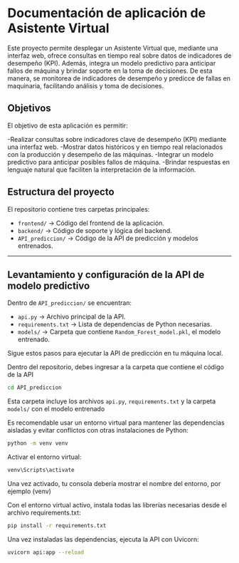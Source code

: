# Documentación de aplicación de Asistente Virtual

Este proyecto permite desplegar un Asistente Virtual que, mediante una interfaz web, ofrece consultas en tiempo real sobre datos de indicadores de desempeño (KPI). Además, integra un modelo predictivo para anticipar fallos de máquina y brindar soporte en la toma de decisiones. De esta manera, se monitorea de indicadores de desempeño y predicce de fallas en maquinaria, facilitando análisis y toma de decisiones.

## Objetivos

El objetivo de esta aplicación es permitir:

-Realizar consultas sobre indicadores clave de desempeño (KPI) mediante una interfaz web.
-Mostrar datos históricos y en tiempo real relacionados con la producción y desempeño de las máquinas.
-Integrar un modelo predictivo para anticipar posibles fallos de máquina.
-Brindar respuestas en lenguaje natural que faciliten la interpretación de la información.

## Estructura del proyecto

El repositorio contiene tres carpetas principales:

- `frontend/` → Código del frontend de la aplicación.  
- `backend/` → Código de soporte y lógica del backend.  
- `API_prediccion/` → Código de la API de predicción y modelos entrenados.



---

## Levantamiento y configuración de la API de modelo predictivo

Dentro de `API_prediccion/` se encuentran:

- `api.py` → Archivo principal de la API.  
- `requirements.txt` → Lista de dependencias de Python necesarias.  
- `models/` → Carpeta que contiene `Random_Forest_model.pkl`, el modelo entrenado.

Sigue estos pasos para ejecutar la API de predicción en tu máquina local.

Dentro del repositorio, debes ingresar a la carpeta que contiene el código de la API

```bash
cd API_prediccion
```
Esta carpeta incluye los archivos `api.py`, `requirements.txt` y la carpeta `models/` con el modelo entrenado

Es recomendable usar un entorno virtual para mantener las dependencias aisladas y evitar conflictos con otras instalaciones de Python:

```bash
python -m venv venv
```

Activar el entorno virtual:

```bash
venv\Scripts\activate
```

Una vez activado, tu consola debería mostrar el nombre del entorno, por ejemplo (venv)

Con el entorno virtual activo, instala todas las librerías necesarias desde el archivo requirements.txt:

```bash
pip install -r requirements.txt
```

Una vez instaladas las dependencias, ejecuta la API con Uvicorn:

```bash
uvicorn api:app --reload
```
